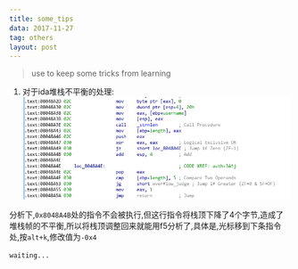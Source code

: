 ```yaml
---
title: some_tips
data: 2017-11-27
tag: others
layout: post
---
```

> use to keep some tricks from learning

1. 对于ida堆栈不平衡的处理:
![ok](https://github.com/void0red/Pictures/blob/master/xdsec_bbs/lab0A_2.PNG)

分析下,`0x8048A4B`处的指令不会被执行,但这行指令将栈顶下降了4个字节,造成了堆栈帧的不平衡,所以将栈顶调整回来就能用f5分析了,具体是,光标移到下条指令处,按`alt+k`,修改值为`-0x4`


`waiting...`
